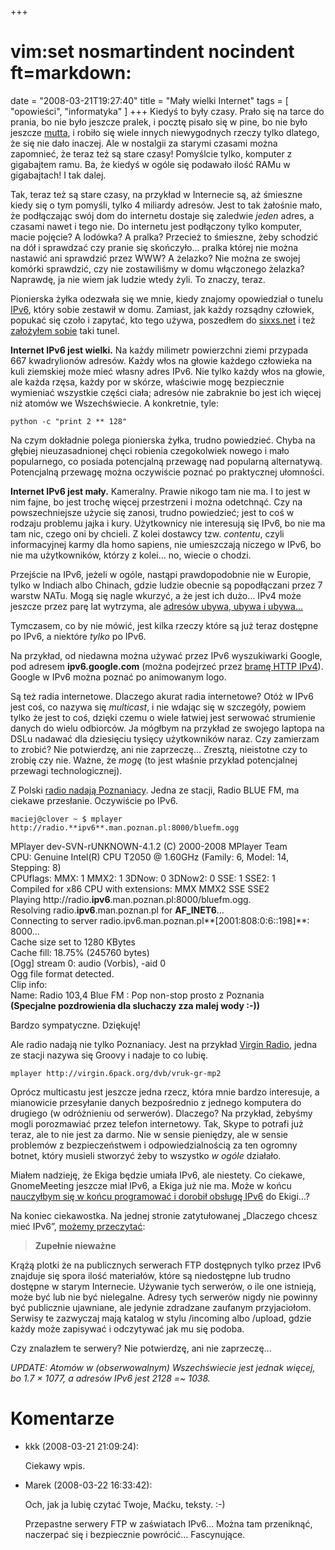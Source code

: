 +++
# vim:set nosmartindent nocindent ft=markdown:
date = "2008-03-21T19:27:40"
title = "Mały wielki Internet"
tags = [ "opowieści", "informatyka" ]
+++
Kiedyś to były czasy. Prało się na tarce do prania, bo nie było jeszcze
pralek, i pocztę pisało się w pine, bo nie było jeszcze
[mutta](http://pl.wikipedia.org/wiki/Mutt), i robiło się wiele innych
niewygodnych rzeczy tylko dlatego, że się nie dało inaczej. Ale w nostalgii za
starymi czasami można zapomnieć, że teraz też są stare czasy! Pomyślcie tylko,
komputer z gigabajtem ramu. Ba, że kiedyś w ogóle się podawało ilość RAMu w
gigabajtach! I tak dalej.

Tak, teraz też są stare czasy, na przykład w Internecie są, aż śmieszne kiedy
się o tym pomyśli, tylko 4 miliardy adresów. Jest to tak żałośnie mało, że
podłączając swój dom do internetu dostaje się zaledwie _jeden_ adres, a
czasami nawet i tego nie. Do internetu jest podłączony tylko komputer, macie
pojęcie? A lodówka? A pralka? Przecież to śmieszne, żeby schodzić na dół i
sprawdzać czy pranie się skończyło... pralka której nie można nastawić ani
sprawdzić przez WWW? A żelazko? Nie można ze swojej komórki sprawdzić, czy nie
zostawiliśmy w domu włączonego żelazka? Naprawdę, ja nie wiem jak ludzie wtedy
żyli. To znaczy, teraz.

Pionierska żyłka odezwała się we mnie, kiedy znajomy opowiedział o tunelu
[IPv6](http://pl.wikipedia.org/wiki/IPv6), który sobie zestawił w domu.
Zamiast, jak każdy rozsądny człowiek, popukać się czoło i zapytać, kto tego
używa, poszedłem do [sixxs.net](http://www.sixxs.net/) i też [założyłem
sobie](http://www.sixxs.net/faq/account/?faq=10steps) taki tunel.

**Internet IPv6 jest wielki.** Na każdy milimetr powierzchni ziemi przypada 667
kwadrylionów adresów. Każdy włos na głowie każdego człowieka na kuli ziemskiej
może mieć własny adres IPv6. Nie tylko każdy włos na głowie, ale każda rzęsa,
każdy por w skórze, właściwie mogę bezpiecznie wymieniać wszystkie części ciała;
adresów nie zabraknie bo jest ich więcej niż atomów we Wszechświecie.
A konkretnie, tyle:

    python -c "print 2 ** 128"

Na czym dokładnie polega pionierska żyłka, trudno powiedzieć. Chyba na głębiej
nieuzasadnionej chęci robienia czegokolwiek nowego i mało popularnego, co
posiada potencjalną przewagę nad popularną alternatywą. Potencjalną przewagę
można oczywiście poznać po praktycznej ułomności.

**Internet IPv6 jest mały.** Kameralny. Prawie nikogo tam nie ma. I to jest
w nim fajne, bo jest trochę więcej przestrzeni i można odetchnąć. Czy na
powszechniejsze użycie się zanosi, trudno powiedzieć; jest to coś w rodzaju
problemu jajka i kury. Użytkownicy nie interesują się IPv6, bo nie ma tam nic,
czego oni by chcieli. Z kolei dostawcy tzw. _contentu_, czyli informacyjnej
karmy dla homo sapiens, nie umieszczają niczego w IPv6, bo nie ma użytkowników,
którzy z kolei... no, wiecie o chodzi.

Przejście na IPv6, jeżeli w ogóle, nastąpi prawdopodobnie nie w Europie, tylko
w Indiach albo Chinach, gdzie ludzie obecnie są popodłączani przez 7 warstw
NATu. Mogą się nagle wkurzyć, a że jest ich dużo... IPv4 może jeszcze przez parę
lat wytrzyma, ale [adresów ubywa, ubywa
i ubywa...](http://www.potaroo.net/tools/ipv4/index.html)

Tymczasem, co by nie mówić, jest kilka rzeczy które są już teraz dostępne po
IPv6, a niektóre _tylko_ po IPv6.

Na przykład, od niedawna można używać przez IPv6 wyszukiwarki Google, pod
adresem **ipv6.google.com** (można podejrzeć przez [bramę HTTP
IPv4](http://ipv6.google.com.ipv4.sixxs.org/)). Google w IPv6 można poznać po
animowanym logo.

Są też radia internetowe. Dlaczego akurat radia internetowe? Otóż w IPv6 jest
coś, co nazywa się _multicast_, i nie wdając się w szczegóły, powiem tylko że
jest to coś, dzięki czemu o wiele łatwiej jest serwować strumienie danych do
wielu odbiorców. Ja mógłbym na przykład ze swojego laptopa na DSLu nadawać dla
dziesięciu tysięcy użytkowników naraz. Czy zamierzam to zrobić? Nie
potwierdzę, ani nie zaprzeczę... Zresztą, nieistotne czy to zrobię czy nie.
Ważne, że _mogę_ (to jest właśnie przykład potencjalnej przewagi
technologicznej).

Z Polski [radio nadają
Poznaniacy](http://icecast.ipv6.man.poznan.pl.ipv4.sixxs.org/). Jedna ze
stacji, Radio BLUE FM, ma ciekawe przesłanie. Oczywiście po IPv6.

    maciej@clover ~ $ mplayer http://radio.**ipv6**.man.poznan.pl:8000/bluefm.ogg  

MPlayer dev-SVN-rUNKNOWN-4.1.2 (C) 2000-2008 MPlayer Team  
CPU: Genuine Intel(R) CPU T2050 @ 1.60GHz (Family: 6, Model: 14, Stepping: 8)  
CPUflags: MMX: 1 MMX2: 1 3DNow: 0 3DNow2: 0 SSE: 1 SSE2: 1  
Compiled for x86 CPU with extensions: MMX MMX2 SSE SSE2  
Playing http://radio.**ipv6**.man.poznan.pl:8000/bluefm.ogg.  
Resolving radio.**ipv6**.man.poznan.pl for **AF_INET6**...  
Connecting to server radio.ipv6.man.poznan.pl**[2001:808:0:6::198]**: 8000...  
Cache size set to 1280 KBytes  
Cache fill: 18.75% (245760 bytes)  
[Ogg] stream 0: audio (Vorbis), -aid 0  
Ogg file format detected.  
Clip info:  
Name: Radio 103,4 Blue FM : Pop non-stop prosto z Poznania  
**(Specjalne pozdrowienia dla sluchaczy zza malej wody :-))**

Bardzo sympatyczne. Dziękuję!

Ale radio nadają nie tylko Poznaniacy. Jest na przykład [Virgin
Radio](http://www.ipv6.ecs.soton.ac.uk.ipv4.sixxs.org/virginradio/), jedna ze
stacji nazywa się Groovy i nadaje to co lubię.

    mplayer http://virgin.6pack.org/dvb/vruk-gr-mp2

Oprócz multicastu jest jeszcze jedna rzecz, która mnie bardzo interesuje, a
mianowicie przesyłanie danych bezpośrednio z jednego komputera do drugiego (w
odróżnieniu od serwerów). Dlaczego? Na przykład, żebyśmy mogli porozmawiać
przez telefon internetowy. Tak, Skype to potrafi już teraz, ale to nie jest za
darmo. Nie w sensie pieniędzy, ale w sensie problemów z bezpieczeństwem i
odpowiedzialnością za ten ogromny botnet, który musieli stworzyć żeby to
wszystko _w ogóle_ działało.

Miałem nadzieję, że Ekiga będzie umiała IPv6, ale niestety. Co ciekawe,
GnomeMeeting jeszcze miał IPv6, a Ekiga już nie ma. Może w końcu [nauczyłbym
się w końcu programować i dorobił obsługę
IPv6](http://gsyc.es/~eva/IPv6-web/ipv6.html) do Ekigi...?

Na koniec ciekawostka. Na jednej stronie zatytułowanej „Dlaczego chcesz mieć
IPv6”, [możemy
przeczytać](http://en.linuxreviews.org/Why_you_want_IPv6#Totally_Unimportant):

> **Zupełnie nieważne**  
  
Krążą plotki że na publicznych serwerach FTP dostępnych tylko przez IPv6
znajduje się spora ilość materiałów, które są niedostępne lub trudno dostępne
w starym Internecie. Używanie tych serwerów, o ile one istnieją, może być lub
nie być nielegalne. Adresy tych serwerów nigdy nie powinny być publicznie
ujawniane, ale jedynie zdradzane zaufanym przyjaciołom. Serwisy te zazwyczaj
mają katalog w stylu /incoming albo /upload, gdzie każdy może zapisywać i
odczytywać jak mu się podoba.

Czy znalazłem te serwery? Nie potwierdzę, ani nie zaprzeczę...

_UPDATE: Atomów w (obserwowalnym) Wszechświecie jest jednak więcej, bo 1.7 ×
1077, a adresów IPv6 jest 2128 =~ 1038._

# Komentarze

* kkk (2008-03-21 21:09:24): <p>Ciekawy wpis.</p>
* Marek (2008-03-22 16:33:42): <p>Och, jak ja lubię czytać Twoje, Maćku, teksty.
  :-)</p>  <p>Przepastne serwery <span class="caps">FTP</span> w zaświatach
  IPv6&#8230; Można tam przeniknąć, naczerpać się i bezpiecznie powrócić...
  Fascynujące.</p>
